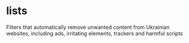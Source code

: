 # lists
Filters that automatically remove unwanted content from Ukrainian websites, including ads, irritating elements, trackers and harmful scripts 
